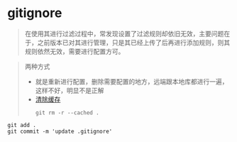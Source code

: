 # gitignore
> 在使用其进行过滤过程中，常发现设置了过滤规则却依旧无效，主要问题在于，之前版本已对其进行管理，只是其已经上传了后再进行添加规则，则其规则依然无效，需要进行配置方可。

> 两种方式
> + 就是重新进行配置，删除需要配置的地方，远端跟本地库都进行一遍，这样不好，明显不是正解
> + [清除缓存](https://blog.csdn.net/get_set/article/details/53246538)
>   ```
>   git rm -r --cached .
    git add .
    git commit -m 'update .gitignore'
>   ```